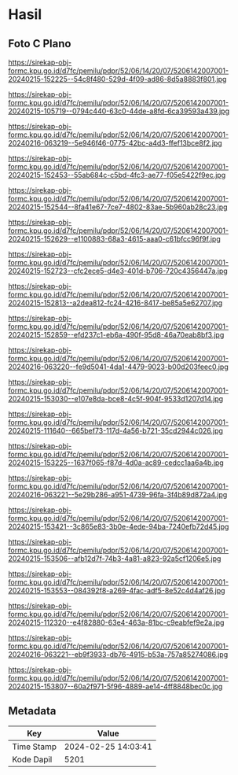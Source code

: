 # Hasil

## Foto C Plano

https://sirekap-obj-formc.kpu.go.id/d7fc/pemilu/pdpr/52/06/14/20/07/5206142007001-20240215-152225--54c8f480-529d-4f09-ad86-8d5a8883f801.jpg

https://sirekap-obj-formc.kpu.go.id/d7fc/pemilu/pdpr/52/06/14/20/07/5206142007001-20240215-105719--0794c440-63c0-44de-a8fd-6ca39593a439.jpg

https://sirekap-obj-formc.kpu.go.id/d7fc/pemilu/pdpr/52/06/14/20/07/5206142007001-20240216-063219--5e946f46-0775-42bc-a4d3-ffef13bce8f2.jpg

https://sirekap-obj-formc.kpu.go.id/d7fc/pemilu/pdpr/52/06/14/20/07/5206142007001-20240215-152453--55ab684c-c5bd-4fc3-ae77-f05e5422f9ec.jpg

https://sirekap-obj-formc.kpu.go.id/d7fc/pemilu/pdpr/52/06/14/20/07/5206142007001-20240215-152544--8fa41e67-7ce7-4802-83ae-5b960ab28c23.jpg

https://sirekap-obj-formc.kpu.go.id/d7fc/pemilu/pdpr/52/06/14/20/07/5206142007001-20240215-152629--e1100883-68a3-4615-aaa0-c61bfcc96f9f.jpg

https://sirekap-obj-formc.kpu.go.id/d7fc/pemilu/pdpr/52/06/14/20/07/5206142007001-20240215-152723--cfc2ece5-d4e3-401d-b706-720c4356447a.jpg

https://sirekap-obj-formc.kpu.go.id/d7fc/pemilu/pdpr/52/06/14/20/07/5206142007001-20240215-152813--a2dea812-fc24-4216-8417-be85a5e62707.jpg

https://sirekap-obj-formc.kpu.go.id/d7fc/pemilu/pdpr/52/06/14/20/07/5206142007001-20240215-152859--efd237c1-eb6a-490f-95d8-46a70eab8bf3.jpg

https://sirekap-obj-formc.kpu.go.id/d7fc/pemilu/pdpr/52/06/14/20/07/5206142007001-20240216-063220--fe9d5041-4da1-4479-9023-b00d203feec0.jpg

https://sirekap-obj-formc.kpu.go.id/d7fc/pemilu/pdpr/52/06/14/20/07/5206142007001-20240215-153030--e107e8da-bce8-4c5f-904f-9533d1207d14.jpg

https://sirekap-obj-formc.kpu.go.id/d7fc/pemilu/pdpr/52/06/14/20/07/5206142007001-20240215-111640--665bef73-117d-4a56-b721-35cd2944c026.jpg

https://sirekap-obj-formc.kpu.go.id/d7fc/pemilu/pdpr/52/06/14/20/07/5206142007001-20240215-153225--1637f065-f87d-4d0a-ac89-cedcc1aa6a4b.jpg

https://sirekap-obj-formc.kpu.go.id/d7fc/pemilu/pdpr/52/06/14/20/07/5206142007001-20240216-063221--5e29b286-a951-4739-96fa-3f4b89d872a4.jpg

https://sirekap-obj-formc.kpu.go.id/d7fc/pemilu/pdpr/52/06/14/20/07/5206142007001-20240215-153421--3c865e83-3b0e-4ede-94ba-7240efb72d45.jpg

https://sirekap-obj-formc.kpu.go.id/d7fc/pemilu/pdpr/52/06/14/20/07/5206142007001-20240215-153506--afb12d7f-74b3-4a81-a823-92a5cf1206e5.jpg

https://sirekap-obj-formc.kpu.go.id/d7fc/pemilu/pdpr/52/06/14/20/07/5206142007001-20240215-153553--084392f8-a269-4fac-adf5-8e52c4d4af26.jpg

https://sirekap-obj-formc.kpu.go.id/d7fc/pemilu/pdpr/52/06/14/20/07/5206142007001-20240215-112320--e4f82880-63e4-463a-81bc-c9eabfef9e2a.jpg

https://sirekap-obj-formc.kpu.go.id/d7fc/pemilu/pdpr/52/06/14/20/07/5206142007001-20240216-063221--eb9f3933-db76-4915-b53a-757a85274086.jpg

https://sirekap-obj-formc.kpu.go.id/d7fc/pemilu/pdpr/52/06/14/20/07/5206142007001-20240215-153807--60a2f971-5f96-4889-ae14-4ff8848bec0c.jpg


## Metadata

| Key        | Value               |
| ---------- | ------------------- |
| Time Stamp | 2024-02-25 14:03:41 |
| Kode Dapil | 5201                |



